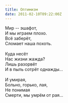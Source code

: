 ```yaml
---
title: Оптимизм
date: 2011-02-10T09:22:00Z
---
```


Мир -- эшафот,<br />
И мы играем плохо.<br />
Всё заберёт,<br />
Сломает наша похоть.<br />
<br />
Куда несёт<br />
Нас жизни жажда?<br />
Лишь разорвёт<br />
И в пыль сотрёт однажды...<br />
<br />
И умирая,<br />
Больно, горько, лая,<br />
Не понимая<br />
Смерти, мы умрём от рая...<br />
<br/>